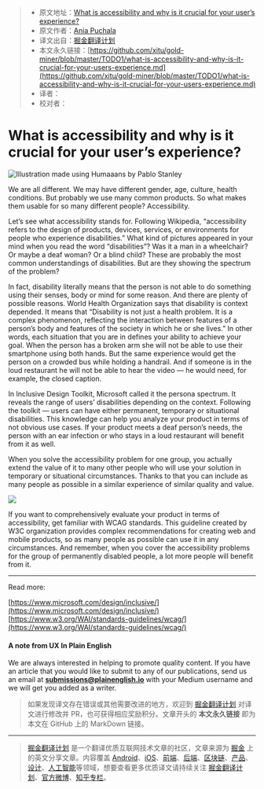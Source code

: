 > * 原文地址：[What is accessibility and why is it crucial for your user’s experience?](https://medium.com/ux-in-plain-english/what-is-accessibility-and-why-is-it-crucial-for-your-users-experience-2079e9829076)
> * 原文作者：[Ania Puchala](https://medium.com/@itsaniahere)
> * 译文出自：[掘金翻译计划](https://github.com/xitu/gold-miner)
> * 本文永久链接：[https://github.com/xitu/gold-miner/blob/master/TODO1/what-is-accessibility-and-why-is-it-crucial-for-your-users-experience.md](https://github.com/xitu/gold-miner/blob/master/TODO1/what-is-accessibility-and-why-is-it-crucial-for-your-users-experience.md)
> * 译者：
> * 校对者：

# What is accessibility and why is it crucial for your user’s experience?

![Illustration made using Humaaans by Pablo Stanley](https://cdn-images-1.medium.com/max/3000/1*qYEhqdw3LaYgol-wrjrjDg.png)

We are all different. We may have different gender, age, culture, health conditions. But probably we use many common products. So what makes them usable for so many different people? Accessibility.

Let’s see what accessibility stands for. 
Following Wikipedia, “accessibility refers to the design of products, devices, services, or environments for people who experience disabilities.” 
What kind of pictures appeared in your mind when you read the word “disabilities”? Was it a man in a wheelchair? Or maybe a deaf woman? Or a blind child?
These are probably the most common understandings of disabilities. But are they showing the spectrum of the problem?

In fact, disability literally means that the person is not able to do something using their senses, body or mind for some reason. And there are plenty of possible reasons.
World Health Organization says that disability is context depended. It means that “Disability is not just a health problem. It is a complex phenomenon, reflecting the interaction between features of a person’s body and features of the society in which he or she lives.” In other words, each situation that you are in defines your ability to achieve your goal. When the person has a broken arm she will not be able to use their smartphone using both hands. But the same experience would get the person on a crowded bus while holding a handrail. And if someone is in the loud restaurant he will not be able to hear the video — he would need, for example, the closed caption.

In Inclusive Design Toolkit, Microsoft called it the persona spectrum. It reveals the range of users’ disabilities depending on the context. Following the toolkit — users can have either permanent, temporary or situational disabilities. This knowledge can help you analyze your product in terms of not obvious use cases. If your product meets a deaf person’s needs, the person with an ear infection or who stays in a loud restaurant will benefit from it as well.

When you solve the accessibility problem for one group, you actually extend the value of it to many other people who will use your solution in temporary or situational circumstances. Thanks to that you can include as many people as possible in a similar experience of similar quality and value.

![](https://cdn-images-1.medium.com/max/2000/1*c54uroDrwHzhtVj6CE-3cg.png)

If you want to comprehensively evaluate your product in terms of accessibility, get familiar with WCAG standards. This guideline created by W3C organization provides complex recommendations for creating web and mobile products, so as many people as possible can use it in any circumstances. And remember, when you cover the accessibility problems for the group of permanently disabled people, a lot more people will benefit from it.

---

Read more:

[https://www.microsoft.com/design/inclusive/](https://www.microsoft.com/design/inclusive/) 
[https://www.w3.org/WAI/standards-guidelines/wcag/](https://www.w3.org/WAI/standards-guidelines/wcag/)

#### A note from UX In Plain English

We are always interested in helping to promote quality content. If you have an article that you would like to submit to any of our publications, send us an email at **[submissions@plainenglish.io](mailto:submissions@plainenglish.io)** with your Medium username and we will get you added as a writer.

> 如果发现译文存在错误或其他需要改进的地方，欢迎到 [掘金翻译计划](https://github.com/xitu/gold-miner) 对译文进行修改并 PR，也可获得相应奖励积分。文章开头的 **本文永久链接** 即为本文在 GitHub 上的 MarkDown 链接。

---

> [掘金翻译计划](https://github.com/xitu/gold-miner) 是一个翻译优质互联网技术文章的社区，文章来源为 [掘金](https://juejin.im) 上的英文分享文章。内容覆盖 [Android](https://github.com/xitu/gold-miner#android)、[iOS](https://github.com/xitu/gold-miner#ios)、[前端](https://github.com/xitu/gold-miner#前端)、[后端](https://github.com/xitu/gold-miner#后端)、[区块链](https://github.com/xitu/gold-miner#区块链)、[产品](https://github.com/xitu/gold-miner#产品)、[设计](https://github.com/xitu/gold-miner#设计)、[人工智能](https://github.com/xitu/gold-miner#人工智能)等领域，想要查看更多优质译文请持续关注 [掘金翻译计划](https://github.com/xitu/gold-miner)、[官方微博](http://weibo.com/juejinfanyi)、[知乎专栏](https://zhuanlan.zhihu.com/juejinfanyi)。
